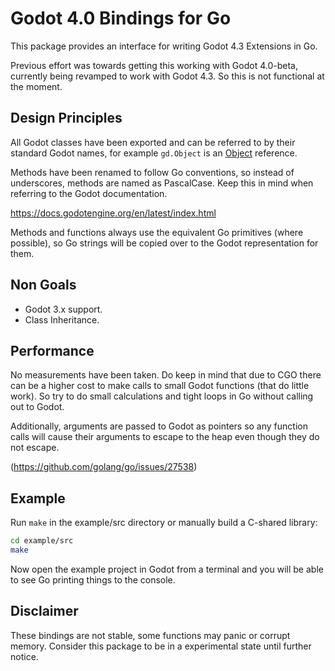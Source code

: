 # Godot 4.0 Bindings for Go

This package provides an interface for writing Godot 4.3 Extensions in Go.

Previous effort was towards getting this working with Godot 4.0-beta, currently 
being revamped to work with Godot 4.3. So this is not functional at the moment.

## Design Principles

All Godot classes have been exported and can be referred to by their
standard Godot names, for example `gd.Object` is an 
[Object](https://docs.godotengine.org/en/latest/classes/class_object.html) 
reference.

Methods have been renamed to follow Go conventions, so instead of
underscores, methods are named as PascalCase. Keep this in mind when
referring to the Godot documentation.

https://docs.godotengine.org/en/latest/index.html

Methods and functions always use the equivalent Go primitives (where 
possible), so Go strings will be copied over to the Godot representation 
for them.

## Non Goals

* Godot 3.x support.
* Class Inheritance.

## Performance

No measurements have been taken. Do keep in mind that due to CGO there can be 
a higher cost to make calls to small Godot functions (that do little work). 
So try to do small calculations and tight loops in Go without calling out to Godot. 

Additionally, arguments are passed to Godot as pointers so any function calls
will cause their arguments to escape to the heap even though they do not escape. 

(https://github.com/golang/go/issues/27538)


## Example

Run `make` in the example/src directory or manually build a C-shared library:

```sh
cd example/src
make
```

Now open the example project in Godot from a terminal and you will be able to 
see Go printing things to the console.

## Disclaimer

These bindings are not stable, some functions may panic or corrupt memory.
Consider this package to be in a experimental state until further notice.